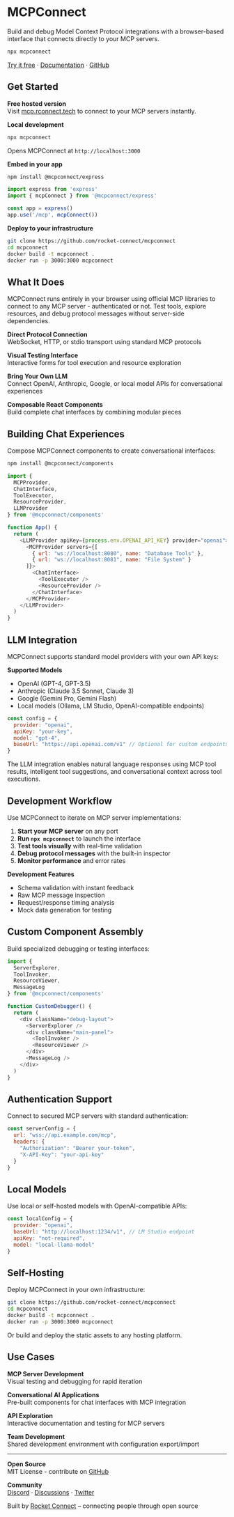 # MCPConnect

Build and debug Model Context Protocol integrations with a browser-based interface that connects directly to your MCP servers.

```bash
npx mcpconnect
```

[Try it free](https://mcp.rconnect.tech) · [Documentation](https://docs.mcpconnect.dev) · [GitHub](https://github.com/rocket-connect/mcpconnect)

## Get Started

**Free hosted version**  
Visit [mcp.rconnect.tech](https://mcp.rconnect.tech) to connect to your MCP servers instantly.

**Local development**
```bash
npx mcpconnect
```
Opens MCPConnect at `http://localhost:3000`

**Embed in your app**
```bash
npm install @mcpconnect/express
```

```javascript
import express from 'express'
import { mcpConnect } from '@mcpconnect/express'

const app = express()
app.use('/mcp', mcpConnect())
```

**Deploy to your infrastructure**
```bash
git clone https://github.com/rocket-connect/mcpconnect
cd mcpconnect
docker build -t mcpconnect .
docker run -p 3000:3000 mcpconnect
```

## What It Does

MCPConnect runs entirely in your browser using official MCP libraries to connect to any MCP server - authenticated or not. Test tools, explore resources, and debug protocol messages without server-side dependencies.

**Direct Protocol Connection**  
WebSocket, HTTP, or stdio transport using standard MCP protocols

**Visual Testing Interface**  
Interactive forms for tool execution and resource exploration

**Bring Your Own LLM**  
Connect OpenAI, Anthropic, Google, or local model APIs for conversational experiences

**Composable React Components**  
Build complete chat interfaces by combining modular pieces

## Building Chat Experiences

Compose MCPConnect components to create conversational interfaces:

```bash
npm install @mcpconnect/components
```

```javascript
import { 
  MCPProvider,
  ChatInterface,
  ToolExecutor,
  ResourceProvider,
  LLMProvider
} from '@mcpconnect/components'

function App() {
  return (
    <LLMProvider apiKey={process.env.OPENAI_API_KEY} provider="openai">
      <MCPProvider servers={[
        { url: "ws://localhost:8080", name: "Database Tools" },
        { url: "ws://localhost:8081", name: "File System" }
      ]}>
        <ChatInterface>
          <ToolExecutor />
          <ResourceProvider />
        </ChatInterface>
      </MCPProvider>
    </LLMProvider>
  )
}
```

## LLM Integration

MCPConnect supports standard model providers with your own API keys:

**Supported Models**
- OpenAI (GPT-4, GPT-3.5)
- Anthropic (Claude 3.5 Sonnet, Claude 3)
- Google (Gemini Pro, Gemini Flash)
- Local models (Ollama, LM Studio, OpenAI-compatible endpoints)

```javascript
const config = {
  provider: "openai",
  apiKey: "your-key",
  model: "gpt-4",
  baseUrl: "https://api.openai.com/v1" // Optional for custom endpoints
}
```

The LLM integration enables natural language responses using MCP tool results, intelligent tool suggestions, and conversational context across tool executions.

## Development Workflow

Use MCPConnect to iterate on MCP server implementations:

1. **Start your MCP server** on any port
2. **Run `npx mcpconnect`** to launch the interface
3. **Test tools visually** with real-time validation
4. **Debug protocol messages** with the built-in inspector
5. **Monitor performance** and error rates

**Development Features**
- Schema validation with instant feedback
- Raw MCP message inspection
- Request/response timing analysis
- Mock data generation for testing

## Custom Component Assembly

Build specialized debugging or testing interfaces:

```javascript
import { 
  ServerExplorer,
  ToolInvoker, 
  ResourceViewer,
  MessageLog 
} from '@mcpconnect/components'

function CustomDebugger() {
  return (
    <div className="debug-layout">
      <ServerExplorer />
      <div className="main-panel">
        <ToolInvoker />
        <ResourceViewer />
      </div>
      <MessageLog />
    </div>
  )
}
```

## Authentication Support

Connect to secured MCP servers with standard authentication:

```javascript
const serverConfig = {
  url: "wss://api.example.com/mcp",
  headers: {
    "Authorization": "Bearer your-token",
    "X-API-Key": "your-api-key"
  }
}
```

## Local Models

Use local or self-hosted models with OpenAI-compatible APIs:

```javascript
const localConfig = {
  provider: "openai",
  baseUrl: "http://localhost:1234/v1", // LM Studio endpoint
  apiKey: "not-required",
  model: "local-llama-model"
}
```

## Self-Hosting

Deploy MCPConnect in your own infrastructure:

```bash
git clone https://github.com/rocket-connect/mcpconnect
cd mcpconnect
docker build -t mcpconnect .
docker run -p 3000:3000 mcpconnect
```

Or build and deploy the static assets to any hosting platform.

## Use Cases

**MCP Server Development**  
Visual testing and debugging for rapid iteration

**Conversational AI Applications**  
Pre-built components for chat interfaces with MCP integration

**API Exploration**  
Interactive documentation and testing for MCP servers

**Team Development**  
Shared development environment with configuration export/import

---

**Open Source**  
MIT License - contribute on [GitHub](https://github.com/rocket-connect/mcpconnect)

**Community**  
[Discord](https://discord.gg/mcpconnect) · [Discussions](https://github.com/rocket-connect/mcpconnect/discussions) · [Twitter](https://twitter.com/rconnect_tech)

Built by [Rocket Connect](https://rconnect.tech) – connecting people through open source